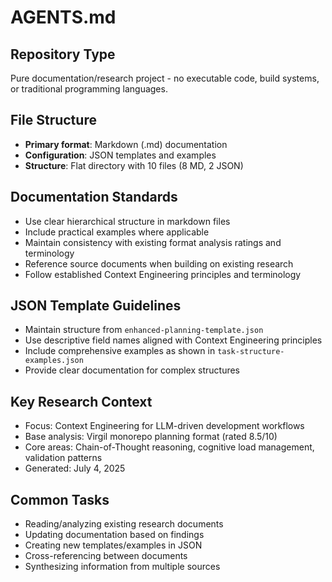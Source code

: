 # AGENTS.md

## Repository Type
Pure documentation/research project - no executable code, build systems, or traditional programming languages.

## File Structure
- **Primary format**: Markdown (.md) documentation
- **Configuration**: JSON templates and examples
- **Structure**: Flat directory with 10 files (8 MD, 2 JSON)

## Documentation Standards
- Use clear hierarchical structure in markdown files
- Include practical examples where applicable
- Maintain consistency with existing format analysis ratings and terminology
- Reference source documents when building on existing research
- Follow established Context Engineering principles and terminology

## JSON Template Guidelines
- Maintain structure from `enhanced-planning-template.json`
- Use descriptive field names aligned with Context Engineering principles
- Include comprehensive examples as shown in `task-structure-examples.json`
- Provide clear documentation for complex structures

## Key Research Context
- Focus: Context Engineering for LLM-driven development workflows
- Base analysis: Virgil monorepo planning format (rated 8.5/10)
- Core areas: Chain-of-Thought reasoning, cognitive load management, validation patterns
- Generated: July 4, 2025

## Common Tasks
- Reading/analyzing existing research documents
- Updating documentation based on findings
- Creating new templates/examples in JSON
- Cross-referencing between documents
- Synthesizing information from multiple sources